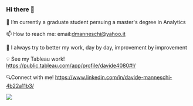### Hi there 👋


🔭 I’m currently  a graduate student persuing a master's degree in Analytics


📫 How to reach me: email:dmanneschi@yahoo.it 

🚀 I always try to better my work, day by day, improvement by improvement




💡 See my Tableau work!
https://public.tableau.com/app/profile/davide4080#!/


🔍Connect with me!
https://www.linkedin.com/in/davide-manneschi-4b22a11b3/


<img src="https://github-readme-stats.vercel.app/api?username=DavideManneschi&&show_icons=true&title_color=ffffff&icon_color=bb2acf&text_color=daf7dc&bg_color=151515">




